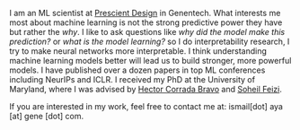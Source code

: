 I am an ML scientist at [Prescient Design](https://www.gene.com/scientists/our-scientists/prescient-design) in Genentech. What interests me most about machine learning is not the strong predictive power they have but rather the *why*. I like to ask questions like *why did the model make this prediction?* or *what is the model learning?* so I do interpretability research, I try to make neural networks more interpretable. I think understanding machine learning models better will lead us to build stronger, more powerful models. I have published over a dozen papers in top ML conferences including NeurIPs and ICLR. I received my PhD at the University of Maryland, where I was advised by [Hector Corrada Bravo](https://www.hcbravo.org/) and [Soheil Feizi](https://www.cs.umd.edu/~sfeizi/).

If you are interested in my work, feel free to contact me at: ismail[dot] aya [at] gene [dot] com.

